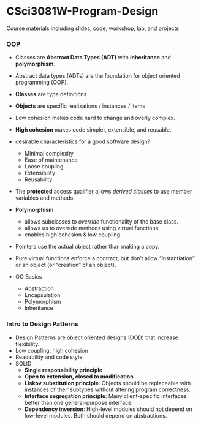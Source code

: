 # CSci3081W-Program-Design
Course materials including slides, code, workshop, lab, and projects


### OOP
- Classes are **Abstract Data Types (ADT)** with **inheritance** and **polymorphism**.
- Abstract data types (ADTs) are the foundation for object oriented programming (OOP).
- **Classes** are type definitions
- **Objects** are specific realizations / instances / items

- Low cohesion makes code hard to change and overly complex.
- **High cohesion** makes code simpler, extensible, and reusable.

- desirable characteristics for a good software design?
  - Minimal complexity
  - Ease of maintenance
  - Loose coupling
  - Extensibility
  - Reusability

- The **protected** access qualifier allows *derived classes* to use member variables and methods.
- **Polymorphism** 
  - allows subclasses to *override* functionality of the base class. 
  - allows us to override methods using virtual functions.
  - enables high cohesion & low coupling
- Pointers use the actual object rather than making a copy.
- Pure virtual functions enforce a contract, but don’t allow “instantiation” or an object (or “creation” of an object).

- OO Basics
  - Abstraction
  - Encapsulation
  - Polymorphism
  - Inheritance

### Intro to Design Patterns
- Design Patterns are object oriented designs (OOD) that increase flexibility.
- Low coupling, high cohesion
- Readability and code style
- SOLID:
  - **Single responsibility principle**
  - **Open to extension, closed to modification**
  - **Liskov substitution principle**: Objects should be replaceable with instances of their subtypes without altering program correctness.
  - **Interface segregation principle**: Many client-specific interfaces better than one general-purpose interface.
  - **Dependency inversion**: High-level modules should not depend on low-level modules. Both should depend on abstractions.